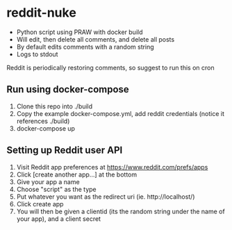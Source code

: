 # reddit-nuke
- Python script using PRAW with docker build
- Will edit, then delete all comments, and delete all posts
- By default edits comments with a random string
- Logs to stdout

Reddit is periodically restoring comments, so suggest to run this on cron

## Run using docker-compose
1. Clone this repo into ./build
2. Copy the example docker-compose.yml, add reddit credentials (notice it references ./build)
3. docker-compose up

## Setting up Reddit user API
1. Visit Reddit app preferences at https://www.reddit.com/prefs/apps
2. Click [create another app...] at the bottom
3. Give your app a name
4. Choose "script" as the type
5. Put whatever you want as the redirect uri (ie. http://localhost/)
6. Click create app
7. You will then be given a clientid (its the random string under the name of your app), and a client secret
